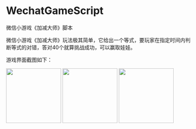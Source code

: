 # WechatGameScript
微信小游戏《加减大师》脚本

微信小游戏《加减大师》玩法极其简单，它给出一个等式，要玩家在指定时间内判断等式的对错，答对40个就算挑战成功，可以赢取娃娃。

游戏界面截图如下：

<img width="150" height="150" src="https://github.com/clouduan/WechatGameAutoPlayer/raw/master/Images/PlusSubstractMaster1.jpg"/>
<img width="150" height="150" src="https://github.com/clouduan/WechatGameAutoPlayer/raw/master/Images/PlusSubstractMaster2.jpg"/>
<img width="150" height="150" src="https://github.com/clouduan/WechatGameAutoPlayer/raw/master/Images/PlusSubstractMaster3.png"/>
